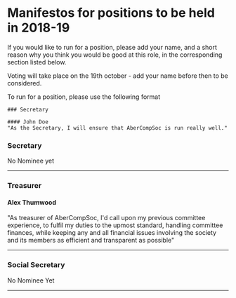 # Manifestos for positions to be held in 2018-19
If you would like to run for a position, please add your name, and a short reason
why you think you would be good at this role, in the corresponding section listed below.

Voting will take place on the 19th october - add your name before then to be considered.

To run for a position, please use the following format

```
### Secretary

#### John Doe
"As the Secretary, I will ensure that AberCompSoc is run really well."

```

### Secretary

No Nominee yet

---
### Treasurer

#### Alex Thumwood
"As treasurer of AberCompSoc, I'd call upon my previous committee experience, to fulfil my duties to the upmost standard,  handling committee finances, while keeping any and all financial issues involving the society and its members as efficient and transparent as possible"

---
### Social Secretary

No Nominee Yet

---
